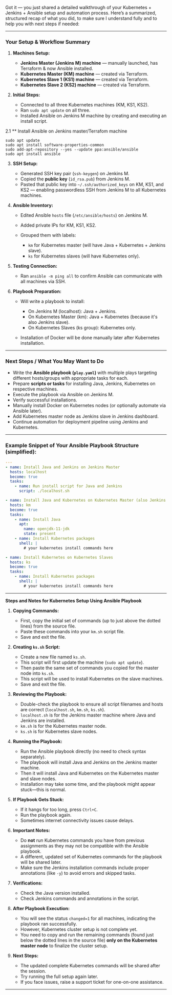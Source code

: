 Got it — you just shared a detailed walkthrough of your Kubernetes + Jenkins + Ansible setup and automation process. Here’s a summarized, structured recap of what you did, to make sure I understand fully and to help you with next steps if needed:

---

### Your Setup & Workflow Summary

1. **Machines Setup:**

   * **Jenkins Master (Jenkins M) machine** — manually launched, has Terraform & now Ansible installed.
   * **Kubernetes Master (KM) machine** — created via Terraform.
   * **Kubernetes Slave 1 (KS1) machine** — created via Terraform.
   * **Kubernetes Slave 2 (KS2) machine** — created via Terraform.

2. **Initial Steps:**

   * Connected to all three Kubernetes machines (KM, KS1, KS2).
   * Ran `sudo apt update` on all three.
   * Installed Ansible on Jenkins M machine by creating and executing an install script.

2.1 ** Install Ansible on Jenkins master/Terrafom machine

```
sudo apt update
sudo apt install software-properties-common
sudo add-apt-repository --yes --update ppa:ansible/ansible
sudo apt install ansible
```
3. **SSH Setup:**

   * Generated SSH key pair (`ssh-keygen`) on Jenkins M.
   * Copied the **public key** (`id_rsa.pub`) from Jenkins M.
   * Pasted that public key into `~/.ssh/authorized_keys` on KM, KS1, and KS2 — enabling passwordless SSH from Jenkins M to all Kubernetes machines.

4. **Ansible Inventory:**

   * Edited Ansible `hosts` file (`/etc/ansible/hosts`) on Jenkins M.
   * Added private IPs for KM, KS1, KS2.
   * Grouped them with labels:

     * `km` for Kubernetes master (will have Java + Kubernetes + Jenkins slave).
     * `ks` for Kubernetes slaves (will have Kubernetes only).

5. **Testing Connection:**

   * Ran `ansible -m ping all` to confirm Ansible can communicate with all machines via SSH.

6. **Playbook Preparation:**

   * Will write a playbook to install:

     * On Jenkins M (localhost): Java + Jenkins.
     * On Kubernetes Master (km): Java + Kubernetes (because it's also Jenkins slave).
     * On Kubernetes Slaves (ks group): Kubernetes only.
   * Installation of Docker will be done manually later after Kubernetes installation.

---

### Next Steps / What You May Want to Do

* Write the **Ansible playbook (`play.yaml`)** with multiple plays targeting different hosts/groups with appropriate tasks for each.
* Prepare **scripts or tasks** for installing Java, Jenkins, Kubernetes on respective machines.
* Execute the playbook via Ansible on Jenkins M.
* Verify successful installations.
* Manually install Docker on Kubernetes nodes (or optionally automate via Ansible later).
* Add Kubernetes master node as Jenkins slave in Jenkins dashboard.
* Continue automation for deployment pipeline using Jenkins and Kubernetes.

---

### Example Snippet of Your Ansible Playbook Structure (simplified):

```yaml
---
- name: Install Java and Jenkins on Jenkins Master
  hosts: localhost
  become: true
  tasks:
    - name: Run install script for Java and Jenkins
      script: ./localhost.sh

- name: Install Java and Kubernetes on Kubernetes Master (also Jenkins slave)
  hosts: km
  become: true
  tasks:
    - name: Install Java
      apt:
        name: openjdk-11-jdk
        state: present
    - name: Install Kubernetes packages
      shell: |
        # your kubernetes install commands here

- name: Install Kubernetes on Kubernetes Slaves
  hosts: ks
  become: true
  tasks:
    - name: Install Kubernetes packages
      shell: |
        # your kubernetes install commands here
```

---

**Steps and Notes for Kubernetes Setup Using Ansible Playbook**

1. **Copying Commands:**

   * First, copy the initial set of commands (up to just above the dotted lines) from the source file.
   * Paste these commands into your `km.sh` script file.
   * Save and exit the file.

2. **Creating `ks.sh` Script:**

   * Create a new file named `ks.sh`.
   * This script will first update the machine (`sudo apt update`).
   * Then paste the same set of commands you copied for the master node into `ks.sh`.
   * This script will be used to install Kubernetes on the slave machines.
   * Save and exit the file.

3. **Reviewing the Playbook:**

   * Double-check the playbook to ensure all script filenames and hosts are correct (`localhost.sh`, `km.sh`, `ks.sh`).
   * `localhost.sh` is for the Jenkins master machine where Java and Jenkins are installed.
   * `km.sh` is for the Kubernetes master node.
   * `ks.sh` is for Kubernetes slave nodes.

4. **Running the Playbook:**

   * Run the Ansible playbook directly (no need to check syntax separately).
   * The playbook will install Java and Jenkins on the Jenkins master machine.
   * Then it will install Java and Kubernetes on the Kubernetes master and slave nodes.
   * Installation may take some time, and the playbook might appear stuck—this is normal.

5. **If Playbook Gets Stuck:**

   * If it hangs for too long, press `Ctrl+C`.
   * Run the playbook again.
   * Sometimes internet connectivity issues cause delays.

6. **Important Notes:**

   * Do **not** run Kubernetes commands you have from previous assignments as they may not be compatible with the Ansible playbook.
   * A different, updated set of Kubernetes commands for the playbook will be shared later.
   * Make sure the Jenkins installation commands include proper annotations (like `-y`) to avoid errors and skipped tasks.

7. **Verifications:**

   * Check the Java version installed.
   * Check Jenkins commands and annotations in the script.

8. **After Playbook Execution:**

   * You will see the status `changed=1` for all machines, indicating the playbook ran successfully.
   * However, Kubernetes cluster setup is not complete yet.
   * You need to copy and run the remaining commands (found just below the dotted lines in the source file) **only on the Kubernetes master node** to finalize the cluster setup.

9. **Next Steps:**

   * The updated complete Kubernetes commands will be shared after the session.
   * Try running the full setup again later.
   * If you face issues, raise a support ticket for one-on-one assistance.

---
